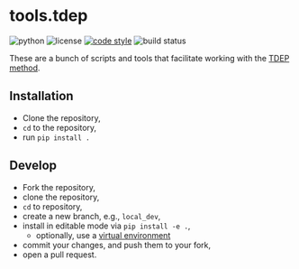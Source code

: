tools.tdep
===

![python](https://img.shields.io/badge/python-3.7--3.9-lightgrey.svg?style=flat-square)
![license](https://img.shields.io/pypi/l/son.svg?color=red&style=flat-square)
[![code style](https://img.shields.io/badge/code%20style-black-202020.svg?style=flat-square)](https://github.com/ambv/black)
![build status](https://app.travis-ci.com/flokno/tools.tdep.svg?branch=master)

These are a bunch of scripts and tools that facilitate working with the [TDEP method](http://ollehellman.github.io/).

## Installation

- Clone the repository,
- `cd` to the repository,
- run `pip install .`

## Develop

- Fork the repository,
- clone the repository,
- `cd` to repository,
- create a new branch, e.g., `local_dev`,
- install in editable mode via `pip install -e .`,
  - optionally, use a [virtual environment](https://docs.python.org/3/library/venv.html)
- commit your changes, and push them to your fork,
- open a pull request.


